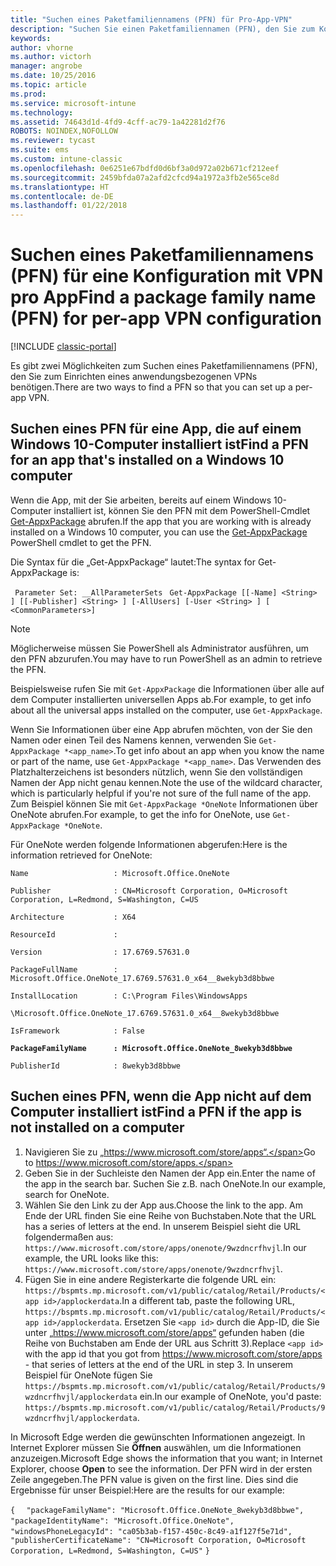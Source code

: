 ```yaml
---
title: "Suchen eines Paketfamiliennamens (PFN) für Pro-App-VPN"
description: "Suchen Sie einen Paketfamiliennamen (PFN), den Sie zum Konfigurieren eines anwendungsbezogenen VPN („VPN pro App“) benötigen."
keywords: 
author: vhorne
ms.author: victorh
manager: angrobe
ms.date: 10/25/2016
ms.topic: article
ms.prod: 
ms.service: microsoft-intune
ms.technology: 
ms.assetid: 74643d1d-4fd9-4cff-ac79-1a42281d2f76
ROBOTS: NOINDEX,NOFOLLOW
ms.reviewer: tycast
ms.suite: ems
ms.custom: intune-classic
ms.openlocfilehash: 0e6251e67bdfd0d6bf3a0d972a02b671cf212eef
ms.sourcegitcommit: 2459bfda07a2afd2cfcd94a1972a3fb2e565ce8d
ms.translationtype: HT
ms.contentlocale: de-DE
ms.lasthandoff: 01/22/2018
---
```

# <a name="find-a-package-family-name-pfn-for-per-app-vpn-configuration"></a><span data-ttu-id="bd9c4-103">Suchen eines Paketfamiliennamens (PFN) für eine Konfiguration mit VPN pro App</span><span class="sxs-lookup"><span data-stu-id="bd9c4-103">Find a package family name (PFN) for per-app VPN configuration</span></span>

[!INCLUDE [classic-portal](../includes/classic-portal.md)]

<span data-ttu-id="bd9c4-104">Es gibt zwei Möglichkeiten zum Suchen eines Paketfamiliennamens (PFN), den Sie zum Einrichten eines anwendungsbezogenen VPNs benötigen.</span><span class="sxs-lookup"><span data-stu-id="bd9c4-104">There are two ways to find a PFN so that you can set up a per-app VPN.</span></span>

## <a name="find-a-pfn-for-an-app-thats-installed-on-a-windows-10-computer"></a><span data-ttu-id="bd9c4-105">Suchen eines PFN für eine App, die auf einem Windows 10-Computer installiert ist</span><span class="sxs-lookup"><span data-stu-id="bd9c4-105">Find a PFN for an app that's installed on a Windows 10 computer</span></span>

<span data-ttu-id="bd9c4-106">Wenn die App, mit der Sie arbeiten, bereits auf einem Windows 10-Computer installiert ist, können Sie den PFN mit dem PowerShell-Cmdlet [Get-AppxPackage](https://technet.microsoft.com/library/hh856044.aspx) abrufen.</span><span class="sxs-lookup"><span data-stu-id="bd9c4-106">If the app that you are working with is already installed on a Windows 10 computer, you can use the [Get-AppxPackage](https://technet.microsoft.com/library/hh856044.aspx) PowerShell cmdlet to get the PFN.</span></span>

<span data-ttu-id="bd9c4-107">Die Syntax für die „Get-AppxPackage“ lautet:</span><span class="sxs-lookup"><span data-stu-id="bd9c4-107">The syntax for Get-AppxPackage is:</span></span>

` Parameter Set: __AllParameterSets`
` Get-AppxPackage [[-Name] <String> ] [[-Publisher] <String> ] [-AllUsers] [-User <String> ] [ <CommonParameters>]`

> [!NOTE]
> <span data-ttu-id="bd9c4-108">Möglicherweise müssen Sie PowerShell als Administrator ausführen, um den PFN abzurufen.</span><span class="sxs-lookup"><span data-stu-id="bd9c4-108">You may have to run PowerShell as an admin to retrieve the PFN.</span></span>

<span data-ttu-id="bd9c4-109">Beispielsweise rufen Sie mit `Get-AppxPackage` die Informationen über alle auf dem Computer installierten universellen Apps ab.</span><span class="sxs-lookup"><span data-stu-id="bd9c4-109">For example, to get info about all the universal apps installed on the computer, use `Get-AppxPackage`.</span></span>

<span data-ttu-id="bd9c4-110">Wenn Sie Informationen über eine App abrufen möchten, von der Sie den Namen oder einen Teil des Namens kennen, verwenden Sie `Get-AppxPackage *<app_name>`.</span><span class="sxs-lookup"><span data-stu-id="bd9c4-110">To get info about an app when you know the name or part of the name, use `Get-AppxPackage *<app_name>`.</span></span> <span data-ttu-id="bd9c4-111">Das Verwenden des Platzhalterzeichens ist besonders nützlich, wenn Sie den vollständigen Namen der App nicht genau kennen.</span><span class="sxs-lookup"><span data-stu-id="bd9c4-111">Note the use of the wildcard character, which is particularly helpful if you're not sure of the full name of the app.</span></span> <span data-ttu-id="bd9c4-112">Zum Beispiel können Sie mit `Get-AppxPackage *OneNote` Informationen über OneNote abrufen.</span><span class="sxs-lookup"><span data-stu-id="bd9c4-112">For example, to get the info for OneNote, use `Get-AppxPackage *OneNote`.</span></span>


<span data-ttu-id="bd9c4-113">Für OneNote werden folgende Informationen abgerufen:</span><span class="sxs-lookup"><span data-stu-id="bd9c4-113">Here is the information retrieved for OneNote:</span></span>

`Name                   : Microsoft.Office.OneNote`

`Publisher              : CN=Microsoft Corporation, O=Microsoft Corporation, L=Redmond, S=Washington, C=US`

`Architecture           : X64`

`ResourceId             :`

`Version                : 17.6769.57631.0`

`PackageFullName        : Microsoft.Office.OneNote_17.6769.57631.0_x64__8wekyb3d8bbwe`

`InstallLocation        : C:\Program Files\WindowsApps`

`\Microsoft.Office.OneNote_17.6769.57631.0_x64__8wekyb3d8bbwe`

`IsFramework            : False`

**`PackageFamilyName      : Microsoft.Office.OneNote_8wekyb3d8bbwe`**

`PublisherId            : 8wekyb3d8bbwe`



## <a name="find-a-pfn-if-the-app-is-not-installed-on-a-computer"></a><span data-ttu-id="bd9c4-114">Suchen eines PFN, wenn die App nicht auf dem Computer installiert ist</span><span class="sxs-lookup"><span data-stu-id="bd9c4-114">Find a PFN if the app is not installed on a computer</span></span>

1.  <span data-ttu-id="bd9c4-115">Navigieren Sie zu „https://www.microsoft.com/store/apps“.</span><span class="sxs-lookup"><span data-stu-id="bd9c4-115">Go to https://www.microsoft.com/store/apps.</span></span>
2.  <span data-ttu-id="bd9c4-116">Geben Sie in der Suchleiste den Namen der App ein.</span><span class="sxs-lookup"><span data-stu-id="bd9c4-116">Enter the name of the app in the search bar.</span></span> <span data-ttu-id="bd9c4-117">Suchen Sie z.B. nach OneNote.</span><span class="sxs-lookup"><span data-stu-id="bd9c4-117">In our example, search for OneNote.</span></span>
3.  <span data-ttu-id="bd9c4-118">Wählen Sie den Link zu der App aus.</span><span class="sxs-lookup"><span data-stu-id="bd9c4-118">Choose the link to the app.</span></span> <span data-ttu-id="bd9c4-119">Am Ende der URL finden Sie eine Reihe von Buchstaben.</span><span class="sxs-lookup"><span data-stu-id="bd9c4-119">Note that the URL has a series of letters at the end.</span></span> <span data-ttu-id="bd9c4-120">In unserem Beispiel sieht die URL folgendermaßen aus: `https://www.microsoft.com/store/apps/onenote/9wzdncrfhvjl`.</span><span class="sxs-lookup"><span data-stu-id="bd9c4-120">In our example, the URL looks like this: `https://www.microsoft.com/store/apps/onenote/9wzdncrfhvjl`.</span></span>
4.  <span data-ttu-id="bd9c4-121">Fügen Sie in eine andere Registerkarte die folgende URL ein: `https://bspmts.mp.microsoft.com/v1/public/catalog/Retail/Products/<app id>/applockerdata`.</span><span class="sxs-lookup"><span data-stu-id="bd9c4-121">In a different tab, paste the following URL, `https://bspmts.mp.microsoft.com/v1/public/catalog/Retail/Products/<app id>/applockerdata`.</span></span> <span data-ttu-id="bd9c4-122">Ersetzen Sie `<app id>` durch die App-ID, die Sie unter „https://www.microsoft.com/store/apps“ gefunden haben (die Reihe von Buchstaben am Ende der URL aus Schritt 3).</span><span class="sxs-lookup"><span data-stu-id="bd9c4-122">Replace `<app id>` with the app id that you got from https://www.microsoft.com/store/apps - that series of letters at the end of the URL in step 3.</span></span> <span data-ttu-id="bd9c4-123">In unserem Beispiel für OneNote fügen Sie `https://bspmts.mp.microsoft.com/v1/public/catalog/Retail/Products/9wzdncrfhvjl/applockerdata` ein.</span><span class="sxs-lookup"><span data-stu-id="bd9c4-123">In our example of OneNote, you'd paste: `https://bspmts.mp.microsoft.com/v1/public/catalog/Retail/Products/9wzdncrfhvjl/applockerdata`.</span></span>

<span data-ttu-id="bd9c4-124">In Microsoft Edge werden die gewünschten Informationen angezeigt. In Internet Explorer müssen Sie **Öffnen** auswählen, um die Informationen anzuzeigen.</span><span class="sxs-lookup"><span data-stu-id="bd9c4-124">Microsoft Edge shows the information that you want; in Internet Explorer, choose **Open** to see the information.</span></span> <span data-ttu-id="bd9c4-125">Der PFN wird in der ersten Zeile angegeben.</span><span class="sxs-lookup"><span data-stu-id="bd9c4-125">The PFN value is given on the first line.</span></span> <span data-ttu-id="bd9c4-126">Dies sind die Ergebnisse für unser Beispiel:</span><span class="sxs-lookup"><span data-stu-id="bd9c4-126">Here are the results for our example:</span></span>


`{`
`  "packageFamilyName": "Microsoft.Office.OneNote_8wekyb3d8bbwe",`
`  "packageIdentityName": "Microsoft.Office.OneNote",`
`  "windowsPhoneLegacyId": "ca05b3ab-f157-450c-8c49-a1f127f5e71d",`
`  "publisherCertificateName": "CN=Microsoft Corporation, O=Microsoft Corporation, L=Redmond, S=Washington, C=US"`
`}`
